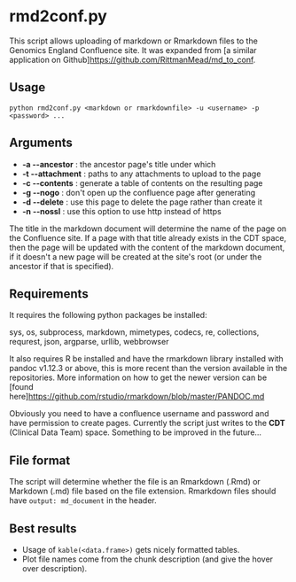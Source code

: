 # rmd2conf.py

This script allows uploading of markdown or Rmarkdown files to the Genomics England Confluence site. It was expanded from [a similar application on Github]<https://github.com/RittmanMead/md_to_conf>.

## Usage

`python rmd2conf.py <markdown or rmarkdownfile> -u <username> -p <password> ...`

## Arguments

  * **-a --ancestor** : the ancestor page's title under which 
  * **-t --attachment** : paths to any attachments to upload to the page
  * **-c --contents** : generate a table of contents on the resulting page
  * **-g --nogo** : don't open up the confluence page after generating
  * **-d --delete** : use this page to delete the page rather than create it
  * **-n --nossl** : use this option to use http instead of https
  
The title in the markdown document will determine the name of the page on the Confluence site. If a page with that title already exists in the CDT space, then the page will be updated with the content of the markdown document, if it doesn't a new page will be created at the site's root (or under the ancestor if that is specified).

## Requirements

It requires the following python packages be installed:

  sys, os, subprocess, markdown, mimetypes, codecs, re, collections, requrest, json, argparse, urllib, webbrowser
  
It also requires R be installed and have the rmarkdown library installed with pandoc v1.12.3 or above, this is more recent than the version available in the repositories. More information on how to get the newer version can be [found here]<https://github.com/rstudio/rmarkdown/blob/master/PANDOC.md>

Obviously you need to have a confluence username and password and have permission to create pages. Currently the script just writes to the **CDT** (Clinical Data Team) space. Something to be improved in the future...

## File format

The script will determine whether the file is an Rmarkdown (.Rmd) or Markdown (.md) file based on the file extension. Rmarkdown files should have  `output: md_document` in the header.

## Best results

* Usage of `kable(<data.frame>)` gets nicely formatted tables.
* Plot file names come from the chunk description (and give the hover over description).
